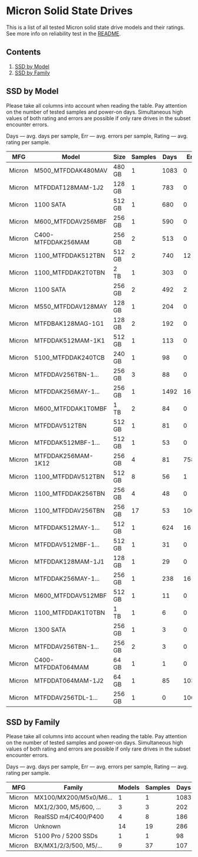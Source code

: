 Micron Solid State Drives
=========================

This is a list of all tested Micron solid state drive models and their ratings. See
more info on reliability test in the [README](https://github.com/linuxhw/SMART).

Contents
--------

1. [ SSD by Model  ](#ssd-by-model)
2. [ SSD by Family ](#ssd-by-family)

SSD by Model
------------

Please take all columns into account when reading the table. Pay attention on the
number of tested samples and power-on days. Simultaneous high values of both rating
and errors are possible if only rare drives in the subset encounter errors.

Days   — avg. days per sample,
Err    — avg. errors per sample,
Rating — avg. rating per sample.

| MFG       | Model              | Size   | Samples | Days  | Err   | Rating |
|-----------|--------------------|--------|---------|-------|-------|--------|
| Micron    | M500_MTFDDAK480MAV | 480 GB | 1       | 1083  | 0     | 2.97   |
| Micron    | MTFDDAT128MAM-1J2  | 128 GB | 1       | 783   | 0     | 2.15   |
| Micron    | 1100 SATA          | 512 GB | 1       | 680   | 0     | 1.87   |
| Micron    | M600_MTFDDAV256MBF | 256 GB | 1       | 590   | 0     | 1.62   |
| Micron    | C400-MTFDDAK256MAM | 256 GB | 2       | 513   | 0     | 1.41   |
| Micron    | 1100_MTFDDAK512TBN | 512 GB | 2       | 740   | 12    | 1.05   |
| Micron    | 1100_MTFDDAK2T0TBN | 2 TB   | 1       | 303   | 0     | 0.83   |
| Micron    | 1100 SATA          | 256 GB | 2       | 492   | 2     | 0.61   |
| Micron    | M550_MTFDDAV128MAY | 128 GB | 1       | 204   | 0     | 0.56   |
| Micron    | MTFDBAK128MAG-1G1  | 128 GB | 2       | 192   | 0     | 0.53   |
| Micron    | MTFDDAK512MAM-1K1  | 512 GB | 1       | 113   | 0     | 0.31   |
| Micron    | 5100_MTFDDAK240TCB | 240 GB | 1       | 98    | 0     | 0.27   |
| Micron    | MTFDDAV256TBN-1... | 256 GB | 3       | 88    | 0     | 0.24   |
| Micron    | MTFDDAK256MAY-1... | 256 GB | 1       | 1492  | 16    | 0.24   |
| Micron    | M600_MTFDDAK1T0MBF | 1 TB   | 2       | 84    | 0     | 0.23   |
| Micron    | MTFDDAV512TBN      | 512 GB | 1       | 81    | 0     | 0.22   |
| Micron    | MTFDDAK512MBF-1... | 512 GB | 1       | 53    | 0     | 0.15   |
| Micron    | MTFDDAK256MAM-1K12 | 256 GB | 4       | 81    | 758   | 0.14   |
| Micron    | 1100_MTFDDAV512TBN | 512 GB | 8       | 56    | 1     | 0.13   |
| Micron    | 1100_MTFDDAK256TBN | 256 GB | 4       | 48    | 0     | 0.13   |
| Micron    | 1100_MTFDDAV256TBN | 256 GB | 17      | 53    | 100   | 0.13   |
| Micron    | MTFDDAK512MAY-1... | 512 GB | 1       | 624   | 16    | 0.10   |
| Micron    | MTFDDAV512MBF-1... | 512 GB | 1       | 31    | 0     | 0.09   |
| Micron    | MTFDDAK128MAM-1J1  | 128 GB | 1       | 29    | 0     | 0.08   |
| Micron    | MTFDDAK256MAY-1... | 256 GB | 1       | 238   | 16    | 0.04   |
| Micron    | M600_MTFDDAV512MBF | 512 GB | 1       | 11    | 0     | 0.03   |
| Micron    | 1100_MTFDDAK1T0TBN | 1 TB   | 1       | 6     | 0     | 0.02   |
| Micron    | 1300 SATA          | 256 GB | 1       | 3     | 0     | 0.01   |
| Micron    | MTFDDAV256TBN-1... | 256 GB | 2       | 3     | 0     | 0.01   |
| Micron    | C400-MTFDDAT064MAM | 64 GB  | 1       | 1     | 0     | 0.00   |
| Micron    | MTFDDAT064MAM-1J2  | 64 GB  | 1       | 85    | 1039  | 0.00   |
| Micron    | MTFDDAV256TDL-1... | 256 GB | 1       | 0     | 1008  | 0.00   |

SSD by Family
-------------

Please take all columns into account when reading the table. Pay attention on the
number of tested samples and power-on days. Simultaneous high values of both rating
and errors are possible if only rare drives in the subset encounter errors.

Days   — avg. days per sample,
Err    — avg. errors per sample,
Rating — avg. rating per sample.

| MFG       | Family                 | Models | Samples | Days  | Err   | Rating |
|-----------|------------------------|--------|---------|-------|-------|--------|
| Micron    | MX100/MX200/M5x0/M6... | 1      | 1       | 1083  | 0     | 2.97   |
| Micron    | MX1/2/300, M5/600, ... | 3      | 3       | 202   | 0     | 0.56   |
| Micron    | RealSSD m4/C400/P400   | 4      | 8       | 186   | 379   | 0.47   |
| Micron    | Unknown                | 14     | 19      | 286   | 112   | 0.35   |
| Micron    | 5100 Pro / 5200 SSDs   | 1      | 1       | 98    | 0     | 0.27   |
| Micron    | BX/MX1/2/3/500, M5/... | 9      | 37      | 107   | 46    | 0.24   |
